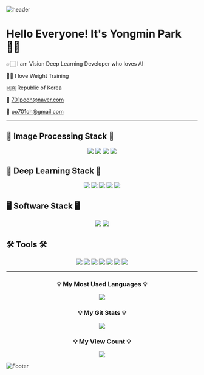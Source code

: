 ![header](https://capsule-render.vercel.app/api?type=waving&color=auto&height=200&section=header&text=Hello%20World!!🤗&fontSize=50&animation=twinkling)


# Hello Everyone! It's Yongmin Park 👋🏻
👉🏻 I am Vision Deep Learning Developer who loves AI

💪🏻 I love Weight Training

🇰🇷 Republic of Korea

📮 701pooh@naver.com

📮 po701oh@gmail.com

---

## 🩻 Image Processing Stack 🩻
<p align="center">
<img src="https://img.shields.io/badge/Python-3776AB?style=flat&logo=Python&logoColor=E8E8E8"/>
<img src="https://img.shields.io/badge/C++-00599C?style=flat&logo=c%2B%2B&logoColor=E8E8E8"/>
<img src="https://img.shields.io/badge/OpenCV-5C3EE8?style=flat&logo=OpenCV&logoColor=E8E8E8"/>
<img src="https://img.shields.io/badge/SciPy-8CAAE6?style=flat&logo=SciPy&logoColor=E8E8E8"/>
</p>

## 🧠 Deep Learning Stack 🧠 

<p align="center">
<img src="https://img.shields.io/badge/Scikit Learn-F7931E?style=flat&logo=scikit-learn&logoColor=E8E8E8"/>
<img src="https://img.shields.io/badge/PyTorch-EE4C2C?style=flat&logo=PyTorch&logoColor=E8E8E8"/>
<img src="https://img.shields.io/badge/Keras-D00000?style=flat&logo=Keras&logoColor=E8E8E8"/>
<img src="https://img.shields.io/badge/NumPy-013243?style=flat&logo=NumPy&logoColor=E8E8E8"/>
<img src="https://img.shields.io/badge/Pandas-150458?style=flat&logo=pandas&logoColor=E8E8E8"/>
</p>

## 🖥 Software Stack 🖥

<p align="center">
<img src="https://img.shields.io/badge/Linux-FCC624?style=flat&logo=Linux&logoColor=E8E8E8"/>
<img src="https://img.shields.io/badge/Docker-2496ED?style=flat&logo=Docker&logoColor=E8E8E8"/>
</p>


## 🛠 Tools 🛠

<p align="center">
<img src="https://img.shields.io/badge/GitHub-181717?style=flat&logo=GitHub&logoColor=E8E8E8"/>
<img src="https://img.shields.io/badge/Visual Studio Code-007ACC?style=flat&logo=Visual Studio Code&logoColor=E8E8E8"/>
<img src="https://img.shields.io/badge/PyCharm-000000?style=flat&logo=PyCharm&logoColor=E8E8E8"/>
<img src="https://img.shields.io/badge/Anaconda-44A833?style=flat&logo=Anaconda&logoColor=E8E8E8"/>
<img src="https://img.shields.io/badge/Notion-000000?style=flat&logo=Notion&logoColor=E8E8E8"/>
<img src="https://img.shields.io/badge/Google Colab-F9AB00?style=flat&logo=Google Colab&logoColor=E8E8E8"/>
<img src="https://img.shields.io/badge/macOS-000000?style=flat&logo=macOS&logoColor=E8E8E8"/>
</p>

---

<h3 align="center">💡 My Most Used Languages 💡</h3>
<p align="center">
  <a href="https://github.com/yon-ninii">
    <img align="center" src="https://github-readme-stats.vercel.app/api/top-langs/?username=yon-ninii&layout=compact&show_icons=true&hide_title=true&theme=nord" />
  </a>
</p>
<h3 align="center">💡 My Git Stats 💡</h3>
<p align="center">
  <a href="https://github.com/yon-ninii">
    <img align="center" src="https://github-readme-stats.vercel.app/api?username=yon-ninii&hide_title=true&show_icons=true&include_all_commits=true&theme=nord" />
  </a>
</p>


<h3 align="center">💡 My View Count 💡</h3>
<p align="center">
<a href="https://hits.seeyoufarm.com"><img src="https://hits.seeyoufarm.com/api/count/incr/badge.svg?url=https%3A%2F%2Fgithub.com%2Fgjbae1212%2Fhit-counter&count_bg=%235F7C33&title_bg=%23555555&icon=&icon_color=%23E7E7E7&title=hits&edge_flat=false"/></a>
</p>

![Footer](https://capsule-render.vercel.app/api?type=waving&color=auto&height=150&section=footer)